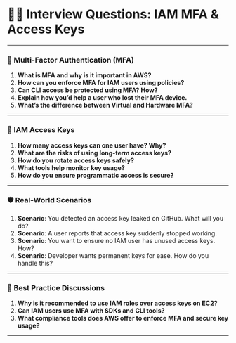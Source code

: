# 👨‍💻 Interview Questions: IAM MFA & Access Keys

---

### 🔐 Multi-Factor Authentication (MFA)

1. **What is MFA and why is it important in AWS?**
2. **How can you enforce MFA for IAM users using policies?**
3. **Can CLI access be protected using MFA? How?**
4. **Explain how you’d help a user who lost their MFA device.**
5. **What’s the difference between Virtual and Hardware MFA?**

---

### 🔑 IAM Access Keys

1. **How many access keys can one user have? Why?**
2. **What are the risks of using long-term access keys?**
3. **How do you rotate access keys safely?**
4. **What tools help monitor key usage?**
5. **How do you ensure programmatic access is secure?**

---

### 🛡️ Real-World Scenarios

1. **Scenario**: You detected an access key leaked on GitHub. What will you do?
2. **Scenario**: A user reports that access key suddenly stopped working.
3. **Scenario**: You want to ensure no IAM user has unused access keys. How?
4. **Scenario**: Developer wants permanent keys for ease. How do you handle this?

---

### 🧠 Best Practice Discussions

1. **Why is it recommended to use IAM roles over access keys on EC2?**
2. **Can IAM users use MFA with SDKs and CLI tools?**
3. **What compliance tools does AWS offer to enforce MFA and secure key usage?**

---
